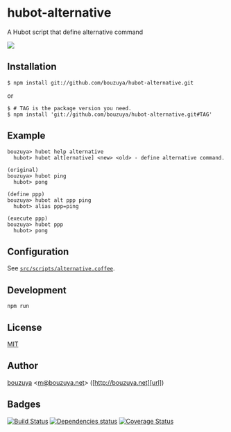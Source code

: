 # hubot-alternative

A Hubot script that define alternative command

![](http://img.f.hatena.ne.jp/images/fotolife/b/bouzuya/20140916/20140916230258.gif)

## Installation

    $ npm install git://github.com/bouzuya/hubot-alternative.git

or

    $ # TAG is the package version you need.
    $ npm install 'git://github.com/bouzuya/hubot-alternative.git#TAG'

## Example

    bouzuya> hubot help alternative
      hubot> hubot alt[ernative] <new> <old> - define alternative command.

    (original)
    bouzuya> hubot ping
      hubot> pong

    (define ppp)
    bouzuya> hubot alt ppp ping
      hubot> alias ppp=ping

    (execute ppp)
    bouzuya> hubot ppp
      hubot> pong


## Configuration

See [`src/scripts/alternative.coffee`](src/scripts/alternative.coffee).

## Development

`npm run`

## License

[MIT](LICENSE)

## Author

[bouzuya][user] &lt;[m@bouzuya.net][mail]&gt; ([http://bouzuya.net][url])

## Badges

[![Build Status][travis-badge]][travis]
[![Dependencies status][david-dm-badge]][david-dm]
[![Coverage Status][coveralls-badge]][coveralls]

[travis]: https://travis-ci.org/bouzuya/hubot-alternative
[travis-badge]: https://travis-ci.org/bouzuya/hubot-alternative.svg?branch=master
[david-dm]: https://david-dm.org/bouzuya/hubot-alternative
[david-dm-badge]: https://david-dm.org/bouzuya/hubot-alternative.png
[coveralls]: https://coveralls.io/r/bouzuya/hubot-alternative
[coveralls-badge]: https://img.shields.io/coveralls/bouzuya/hubot-alternative.svg
[user]: https://github.com/bouzuya
[mail]: mailto:m@bouzuya.net
[url]: http://bouzuya.net
